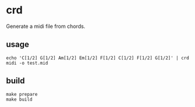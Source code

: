 # crd

Generate a midi file from chords.

## usage

```
echo 'C[1/2] G[1/2] Am[1/2] Em[1/2] F[1/2] C[1/2] F[1/2] G[1/2]' | crd midi -o test.mid
```

## build

```
make prepare
make build
```
